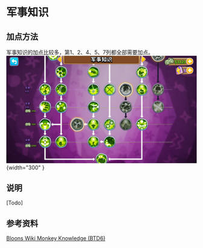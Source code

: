 # 军事知识
## 加点方法
军事知识的加点比较多，第1、2、4、5、7列都全部需要加点。
![军事知识加点](military.jpg){width="300" }

## 说明
[Todo]


## 参考资料
[Bloons Wiki Monkey Knowledge (BTD6)](https://bloons.fandom.com/wiki/Monkey_Knowledge_(BTD6))
